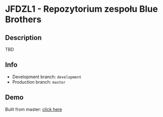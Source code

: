 # JFDZL1 - Repozytorium zespołu Blue Brothers

## Description
TBD

## Info
* Development branch: `development`
* Production branch: `master`

## Demo
Built from master: [click here](http://blue-brothers.jfdzl1.is-academy.pl)
